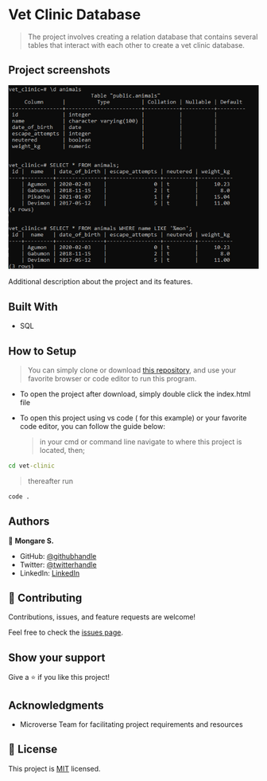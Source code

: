 # Vet Clinic Database

> The project involves creating a relation database that contains several tables that interact with each other to create a vet clinic database.

## Project screenshots

![screenshot](./screenshot.PNG)

Additional description about the project and its features.

## Built With

- SQL

## How to Setup

> You can simply clone or download [this repository](https://github.com/chukwuemeka1234/vet_clinic_database.git), and use your favorite browser or code editor to run this program.

- To open the project after download, simply double click the index.html file

- To open this project using vs code ( for this example) or your favorite code editor, you can follow the guide below:
  > in your cmd or command line navigate to where this project is located, then;

```cmd
cd vet-clinic
```

> thereafter run

```cmd
code .
```

## Authors

👤 **Mongare S.**

- GitHub: [@githubhandle](https://github.com/chukwuemeka1234/)
- Twitter: [@twitterhandle](https://twitter.com/@avc_victor)
- LinkedIn: [LinkedIn](https://www.linkedin.com/in/vic-chukwuemeka/)

## 🤝 Contributing

Contributions, issues, and feature requests are welcome!

Feel free to check the [issues page](../../issues/).

## Show your support

Give a ⭐️ if you like this project!

## Acknowledgments

- Microverse Team for facilitating project requirements and resources

## 📝 License

This project is [MIT](./MIT.md) licensed.